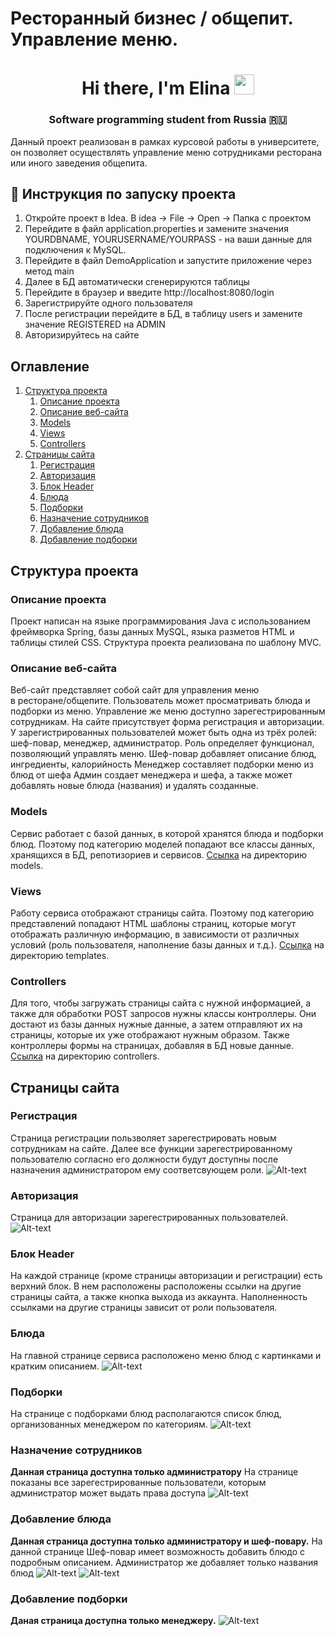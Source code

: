 # Ресторанный бизнес / общепит. Управление меню.
<h1 align="center">Hi there, I'm Elina</a> 
<img src="https://github.com/blackcater/blackcater/raw/main/images/Hi.gif" height="32"/></h1>
<h3 align="center">Software programming student from Russia 🇷🇺</h3>


Данный проект реализован в рамках курсовой работы в университете, он позволяет осуществлять управление меню сотрудниками ресторана или иного заведения общепита.

## 🔭 Инструкция по запуску проекта
1. Откройте проект в Idea. В idea -> File -> Open -> Папка с проектом
2. Перейдите в файл application.properties и замените значения YOURDBNAME, YOURUSERNAME/YOURPASS - на ваши данные для подключения к MySQL.
3. Перейдите в файл DemoApplication и запустите приложение через метод main
4. Далее в БД автоматически сгенерируются таблицы
5. Перейдите в браузер и введите http://localhost:8080/login
6. Зарегистрируйте одного пользователя
7. После регистрации перейдите в БД, в таблицу users и замените значение REGISTERED на ADMIN
8. Авторизируйтесь на сайте

## Оглавление

1. [Структура проекта](#Структура-проекта)
   1. [Описание проекта](#Описание-проекта)
   2. [Описание веб-сайта](#Описание-веб-сайта)
   3. [Models](#Models)
   4. [Views](#Views)
   5. [Controllers](#Controllers)
2. [Страницы сайта](#Страницы-сайта)
   1. [Регистрация](#Регистрация)
   2. [Авторизация](#Авторизация)
   3. [Блок Header ](#Блок-Header)
   4. [Блюда](#Блюда)
   5. [Подборки](#Подборки)
   6. [Назначение сотрудников](#Назначение-сотрудников)
   7. [Добавление блюда](#Добавление-блюда)
   8. [Добавление подборки](#Добавление-подборки)

## Структура проекта
 
### Описание проекта
Проект написан на языке программирования Java с использованием фреймворка 
Spring, базы данных MySQL, языка разметов HTML и таблицы стилей CSS. 
Структура проекта реализована по шаблону MVC. 
### Описание веб-сайта
Веб-сайт представляет собой сайт для управления меню  
в ресторане/общепите. Пользователь может 
просматривать блюда и подборки из меню. Управление же меню доступно
зарегестрированным сотрудникам. На сайте присутствует форма
регистрация и авторизации. У 
зарегистрированных пользователей может быть одна из 
трёх ролей: шеф-повар, менеджер, администратор.
Роль определяет функционал, позволяющий управлять меню. 
Шеф-повар добавляет описание блюд, ингредиенты, калорийность
Менеджер составляет подборки меню из блюд от шефа
Админ создает менеджера и шефа, а также может 
добавлять новые блюда (названия) и удалять созданные.
### Models
Сервис работает с базой данных, в которой хранятся блюда и подборки блюд. Поэтому под категорию моделей
попадают все классы данных, 
хранящихся в БД, репотизориев и сервисов. 
[Ссылка](https://github.com/ElenKor/restWeb/tree/master/src/main/java/com/example/demo/models) 
на директорию models. 
### Views
Работу сервиса отображают страницы сайта. Поэтому под 
категорию представлений попадают HTML шаблоны страниц,
которые могут отображать различную информацию, в 
зависимости от различных условий (роль пользователя, 
наполнение базы данных и т.д.).
[Ссылка](https://github.com/ElenKor/restWeb/tree/master/src/main/resources/templates)
на директорию templates.
### Controllers
Для того, чтобы загружать страницы сайта с нужной 
информацией, а также для обработки POST запросов 
нужны классы контроллеры. Они достают из
базы данных нужные данные, а затем отправляют их на страницы, 
которые их уже отображают нужным образом. Также 
контроллеры формы на страницах, добавляя в БД новые
данные.
[Ссылка](https://github.com/ElenKor/restWeb/tree/master/src/main/java/com/example/demo/controllers)
на директорию controllers.
## Страницы сайта
### Регистрация
Страница регистрации пользволяет зарегестрировать новым сотрудникам на сайте. 
Далее все функции зарегестрированному пользователю согласно его должности будут доступны после
назначения администратором ему соответсвующем роли.
![Alt-text](https://github.com/ElenKor/restWeb/blob/master/src/main/resources/dist/images/%D0%A1%D0%BD%D0%B8%D0%BC%D0%BE%D0%BA%20%D1%8D%D0%BA%D1%80%D0%B0%D0%BD%D0%B0%202023-01-17%20%D0%B2%2000.58.47.png)
### Авторизация
Страница для авторизации зарегестрированных пользователей.
![Alt-text](https://github.com/ElenKor/restWeb/blob/master/src/main/resources/dist/images/%D0%A1%D0%BD%D0%B8%D0%BC%D0%BE%D0%BA%20%D1%8D%D0%BA%D1%80%D0%B0%D0%BD%D0%B0%202023-01-17%20%D0%B2%2000.58.32.png)
### Блок Header 
На каждой странице (кроме страницы авторизации и регистрации) есть 
верхний блок. В нем расположены расположены ссылки на другие страницы сайта,
а также кнопка выхода из аккаунта. Наполненность ссылками на другие страницы 
зависит от роли пользователя.
### Блюда
На главной странице сервиса расположено меню блюд с картинками и кратким описанием.
![Alt-text](https://github.com/ElenKor/restWeb/blob/master/src/main/resources/dist/images/%D0%A1%D0%BD%D0%B8%D0%BC%D0%BE%D0%BA%20%D1%8D%D0%BA%D1%80%D0%B0%D0%BD%D0%B0%202023-01-17%20%D0%B2%2001.05.50.png)
### Подборки
На странице с подборками блюд располагаются список 
блюд, организованных менеджером по категориям. 
![Alt-text](https://github.com/ElenKor/restWeb/blob/master/src/main/resources/dist/images/%D0%A1%D0%BD%D0%B8%D0%BC%D0%BE%D0%BA%20%D1%8D%D0%BA%D1%80%D0%B0%D0%BD%D0%B0%202023-01-17%20%D0%B2%2000.58.05.png)
### Назначение сотрудников
**Данная страница доступна только администратору**
На странице показаны все зарегестрированные пользователи, которым администратор может выдать права доступа
![Alt-text](https://github.com/ElenKor/restWeb/blob/master/src/main/resources/dist/images/%D0%A1%D0%BD%D0%B8%D0%BC%D0%BE%D0%BA%20%D1%8D%D0%BA%D1%80%D0%B0%D0%BD%D0%B0%202023-01-17%20%D0%B2%2000.59.13.png)
### Добавление блюда
**Данная страница доступна только администратору и шеф-повару.**
На данной странице Шеф-повар имеет возможность добавить блюдо с подробным описанием.
Администратор же добавляет только названия блюд
![Alt-text](https://github.com/ElenKor/restWeb/blob/master/src/main/resources/dist/images/%D0%A1%D0%BD%D0%B8%D0%BC%D0%BE%D0%BA%20%D1%8D%D0%BA%D1%80%D0%B0%D0%BD%D0%B0%202023-01-17%20%D0%B2%2008.38.33.png)
![Alt-text](https://github.com/ElenKor/restWeb/blob/master/src/main/resources/dist/images/%D0%A1%D0%BD%D0%B8%D0%BC%D0%BE%D0%BA%20%D1%8D%D0%BA%D1%80%D0%B0%D0%BD%D0%B0%202023-01-17%20%D0%B2%2008.38.58.png)
### Добавление подборки
**Даная страница доступна только менеджеру.**
![Alt-text](https://github.com/ElenKor/restWeb/blob/master/src/main/resources/dist/images/%D0%A1%D0%BD%D0%B8%D0%BC%D0%BE%D0%BA%20%D1%8D%D0%BA%D1%80%D0%B0%D0%BD%D0%B0%202023-01-17%20%D0%B2%2001.01.54.png)









